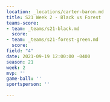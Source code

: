 ```yaml
---
location: _locations/carter-baron.md
title: S21 Week 2 - Black vs Forest
teams-score:
- team: _teams/s21-black.md
  score: 
- team: _teams/s21-forest-green.md
  score: 
field: "4"
date: 2021-09-19 12:00:00 -0400
season: 21
week: 2
mvp: ''
game-ball: ''
sportsperson: ''

---
```

